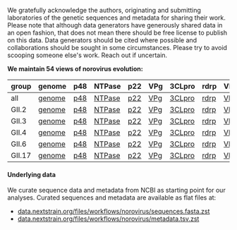 We gratefully acknowledge the authors, originating and submitting laboratories of the genetic sequences and metadata for sharing their work. Please note that although data generators have generously shared data in an open fashion, that does not mean there should be free license to publish on this data. Data generators should be cited where possible and collaborations should be sought in some circumstances. Please try to avoid scooping someone else's work. Reach out if uncertain.

**We maintain 54 views of norovirus evolution:**

| group | genome | p48 | NTPase | p22 | VPg | 3CLpro | rdrp | VP1 | VP2 |
|:--|:--|:--|:--|:--|:--|:--|:--|:--|:--|
| all | [genome](https://nextstrain.org/staging/norovirus/all/genome) | [p48](https://nextstrain.org/staging/norovirus/all/p48) | [NTPase](https://nextstrain.org/staging/norovirus/all/NTPase) | [p22](https://nextstrain.org/staging/norovirus/all/p22) | [VPg](https://nextstrain.org/staging/norovirus/all/VPg) | [3CLpro](https://nextstrain.org/staging/norovirus/all/3CLpro) | [rdrp](https://nextstrain.org/staging/norovirus/all/rdrp) | [VP1](https://nextstrain.org/staging/norovirus/all/VP1) | [VP2](https://nextstrain.org/staging/norovirus/all/VP2) |
| GII.2 | [genome](https://nextstrain.org/staging/norovirus/GII.2/genome) | [p48](https://nextstrain.org/staging/norovirus/GII.2/p48) | [NTPase](https://nextstrain.org/staging/norovirus/GII.2/NTPase) | [p22](https://nextstrain.org/staging/norovirus/GII.2/p22) | [VPg](https://nextstrain.org/staging/norovirus/GII.2/VPg) | [3CLpro](https://nextstrain.org/staging/norovirus/GII.2/3CLpro) | [rdrp](https://nextstrain.org/staging/norovirus/GII.2/rdrp) | [VP1](https://nextstrain.org/staging/norovirus/GII.2/VP1) | [VP2](https://nextstrain.org/staging/norovirus/GII.2/VP2) |
| GII.3 | [genome](https://nextstrain.org/staging/norovirus/GII.3/genome) | [p48](https://nextstrain.org/staging/norovirus/GII.3/p48) | [NTPase](https://nextstrain.org/staging/norovirus/GII.3/NTPase) | [p22](https://nextstrain.org/staging/norovirus/GII.3/p22) | [VPg](https://nextstrain.org/staging/norovirus/GII.3/VPg) | [3CLpro](https://nextstrain.org/staging/norovirus/GII.3/3CLpro) | [rdrp](https://nextstrain.org/staging/norovirus/GII.3/rdrp) | [VP1](https://nextstrain.org/staging/norovirus/GII.3/VP1) | [VP2](https://nextstrain.org/staging/norovirus/GII.3/VP2) |
| GII.4 | [genome](https://nextstrain.org/staging/norovirus/GII.4/genome) | [p48](https://nextstrain.org/staging/norovirus/GII.4/p48) | [NTPase](https://nextstrain.org/staging/norovirus/GII.4/NTPase) | [p22](https://nextstrain.org/staging/norovirus/GII.4/p22) | [VPg](https://nextstrain.org/staging/norovirus/GII.4/VPg) | [3CLpro](https://nextstrain.org/staging/norovirus/GII.4/3CLpro) | [rdrp](https://nextstrain.org/staging/norovirus/GII.4/rdrp) | [VP1](https://nextstrain.org/staging/norovirus/GII.4/VP1) | [VP2](https://nextstrain.org/staging/norovirus/GII.4/VP2) |
| GII.6 | [genome](https://nextstrain.org/staging/norovirus/GII.6/genome) | [p48](https://nextstrain.org/staging/norovirus/GII.6/p48) | [NTPase](https://nextstrain.org/staging/norovirus/GII.6/NTPase) | [p22](https://nextstrain.org/staging/norovirus/GII.6/p22) | [VPg](https://nextstrain.org/staging/norovirus/GII.6/VPg) | [3CLpro](https://nextstrain.org/staging/norovirus/GII.6/3CLpro) | [rdrp](https://nextstrain.org/staging/norovirus/GII.6/rdrp) | [VP1](https://nextstrain.org/staging/norovirus/GII.6/VP1) | [VP2](https://nextstrain.org/staging/norovirus/GII.6/VP2) |
| GII.17 | [genome](https://nextstrain.org/staging/norovirus/GII.17/genome) | [p48](https://nextstrain.org/staging/norovirus/GII.17/p48) | [NTPase](https://nextstrain.org/staging/norovirus/GII.17/NTPase) | [p22](https://nextstrain.org/staging/norovirus/GII.17/p22) | [VPg](https://nextstrain.org/staging/norovirus/GII.17/VPg) | [3CLpro](https://nextstrain.org/staging/norovirus/GII.17/3CLpro) | [rdrp](https://nextstrain.org/staging/norovirus/GII.17/rdrp) | [VP1](https://nextstrain.org/staging/norovirus/GII.17/VP1) | [VP2](https://nextstrain.org/staging/norovirus/GII.17/VP2) |


#### Underlying data

We curate sequence data and metadata from NCBI as starting point for our analyses. Curated sequences and metadata are available as flat files at:

* [data.nextstrain.org/files/workflows/norovirus/sequences.fasta.zst](https://data.nextstrain.org/files/workflows/norovirus/sequences.fasta.zst)
* [data.nextstrain.org/files/workflows/norovirus/metadata.tsv.zst](https://data.nextstrain.org/files/workflows/norovirus/metadata.tsv.zst)
